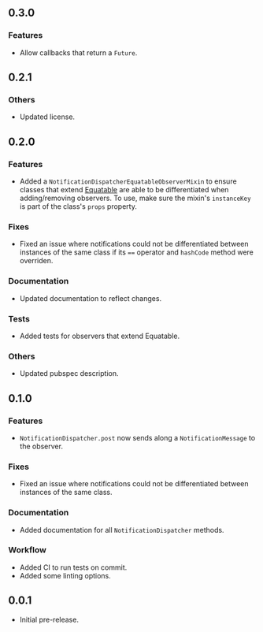 <!-- 
### Features
### Fixes
### Documenetation
### Workflow
### Tests
### Others
 -->

## 0.3.0

### Features
- Allow callbacks that return a `Future`.

## 0.2.1

### Others
- Updated license.

## 0.2.0

### Features
- Added a `NotificationDispatcherEquatableObserverMixin` to ensure classes that extend [Equatable](https://pub.dev/packages/equatable) are able to be differentiated when adding/removing observers. To use, make sure the mixin's `instanceKey` is part of the class's `props` property.

### Fixes
- Fixed an issue where notifications could not be differentiated between instances of the same class if its `==` operator and `hashCode` method were overriden.

### Documentation
- Updated documentation to reflect changes.

### Tests
- Added tests for observers that extend Equatable.

### Others
- Updated pubspec description.

## 0.1.0

### Features
- `NotificationDispatcher.post` now sends along a `NotificationMessage` to the observer.

### Fixes
- Fixed an issue where notifications could not be differentiated between instances of the same class.

### Documentation
- Added documentation for all `NotificationDispatcher` methods.

### Workflow
- Added CI to run tests on commit.
- Added some linting options.

## 0.0.1

- Initial pre-release.
